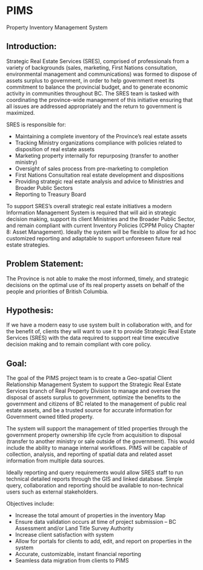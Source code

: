 
# PIMS
Property Inventory Management System


## Introduction:

Strategic Real Estate Services (SRES), comprised of professionals from a variety of backgrounds (sales, marketing, First Nations consultation, environmental management and communications) was formed to dispose of assets surplus to government, in order to help government meet its commitment to balance the provincial budget, and to generate economic activity in communities throughout BC.  The SRES team is tasked with coordinating the province-wide management of this initiative ensuring that all issues are addressed appropriately and the return to government is maximized.

SRES is responsible for:

- Maintaining a complete inventory of the Province’s real estate assets
- Tracking Ministry organizations compliance with policies related to disposition of real estate assets 
- Marketing property internally for repurposing (transfer to another ministry)
- Oversight of sales process from pre-marketing to completion
- First Nations Consultation real estate development and dispositions 
- Providing strategic real estate analysis and advice to Ministries and Broader Public Sectors
- Reporting to Treasury Board


To support SRES’s overall strategic real estate initiatives a modern Information Management System is required that will aid in strategic decision making, support its client Ministries and the Broader Public Sector, and remain compliant with current Inventory Policies (CPPM Policy Chapter 8: Asset Management).  Ideally the system will be flexible to allow for ad hoc customized reporting and adaptable to support unforeseen future real estate strategies.

## Problem Statement:

The Province is not able to make the most informed, timely, and strategic decisions on the optimal use of its real property assets on behalf of the people and priorities of British Columbia.

## Hypothesis:

If we have a modern easy to use system built in collaboration with, and for the benefit of, clients they will want to use it to provide Strategic Real Estate Services (SRES) with the data required to support real time executive decision making and to remain compliant with core policy. 


## Goal:

The goal of the PIMS project team is to create a Geo-spatial Client Relationship Management System to support the Strategic Real Estate Services branch of Real Property Division to manage and oversee the disposal of assets surplus to government, optimize the benefits to the government and citizens of BC related to the management of public real estate assets, and be a trusted source for accurate information for Government owned titled property.  

The system will support the management of titled properties through the government property ownership life cycle from acquisition to disposal (transfer to another ministry or sale outside of the government). This would include the ability to manage internal workflows. PIMS will be capable of collection, analysis, and reporting of spatial data and related asset information from multiple data sources.

Ideally reporting and query requirements would allow SRES staff to run technical detailed reports through the GIS and linked database.  Simple query, collaboration and reporting should be available to non-technical users such as external stakeholders.

Objectives include:

- Increase the total amount of properties in the inventory Map 
- Ensure data validation occurs at time of project submission – BC Assessment and/or Land Title Survey Authority 
- Increase client satisfaction with system
- Allow for portals for clients to add, edit, and report on properties in the system 
- Accurate, customizable, instant financial reporting 
- Seamless data migration from clients to PIMS 
 
	 
